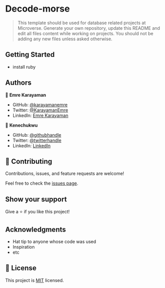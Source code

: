 # Decode-morse

> This template should be used for database related projects at Microverse.
> Generate your own repository, update this README and edit all files content while working on projects. You should not be adding any new files unless asked otherwise.

## Getting Started

- install ruby

## Authors

👤 **Emre Karayaman**

- GitHub: [@karayamanemre](https://github.com/karayamanemre)
- Twitter: [@KarayamanEmre](https://twitter.com/KarayamanEmre)
- LinkedIn: [Emre Karayaman](https://www.linkedin.com/in/emre-karayaman-a7b45b243/)

👤 **Kenechukwu**

- GitHub: [@githubhandle](https://github.com/kene-creator)
- Twitter: [@twitterhandle](https://twitter.com/kay_yung1)
- LinkedIn: [LinkedIn](https://linkedin.com/in/keneagagwu)

## 🤝 Contributing

Contributions, issues, and feature requests are welcome!

Feel free to check the [issues page](../../issues/).

## Show your support

Give a ⭐️ if you like this project!

## Acknowledgments

- Hat tip to anyone whose code was used
- Inspiration
- etc

## 📝 License

This project is [MIT](./MIT.md) licensed.
